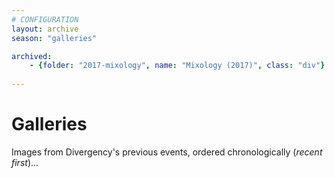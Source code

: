 ```yaml
---
# CONFIGURATION
layout: archive
season: "galleries"

archived:
    - {folder: "2017-mixology", name: "Mixology (2017)", class: "div"}
    
---
```

# Galleries     
Images from Divergency's previous events, ordered chronologically (*recent first*)…
